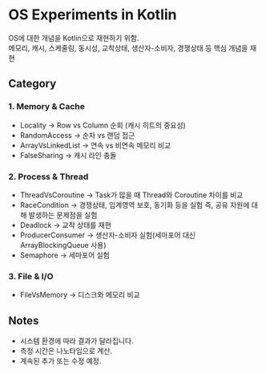 # OS Experiments in Kotlin

OS에 대한 개념을 Kotlin으로 재현하기 위함. <br />
메모리, 캐시, 스케줄링, 동시성, 교착상태, 생산자-소비자, 경쟁상태 등 핵심 개념을 재현

## Category

### 1. Memory & Cache
- Locality -> Row vs Column 순회 (캐시 히트의 중요성)
- RandomAccess -> 순차 vs 랜덤 접근
- ArrayVsLinkedList -> 연속 vs 비연속 메모리 비교
- FalseSharing -> 캐시 라인 충돌

### 2. Process & Thread
- ThreadVsCoroutine -> Task가 많을 때 Thread와 Coroutine 차이를 비교
- RaceCondition -> 경쟁상태, 임계영역 보호, 동기화 등을 실험 즉, 공유 자원에 대해 발생하는 문제점을 실험
- Deadlock -> 교착 상태를 재현
- ProducerConsumer -> 생산자-소비자 실험(세마포어 대신 ArrayBlockingQueue 사용)
- Semaphore -> 세마포어 실험

### 3. File & I/O
- FileVsMemory -> 디스크와 메모리 비교

## Notes
- 시스템 환경에 따라 결과가 달라집니다.
- 측정 시간은 나노타임으로 계산.
- 계속된 추가 또는 수정 예정.
